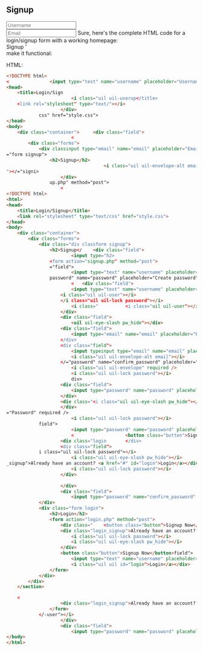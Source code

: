 <!DOCTYPE html>
<html>
<head>
	<title>Login/Signup</title>
	<link rel="stylesheet" type="text/css" href="style.css">
</head>
<body>
	<div class="container">
		<div class="forms">
			<div class="form signup">
				<h2>Signup</h2>
				<form action="signup.php" method="post">
					<div class="field">
						<input type="text" name="username" placeholder="Username" required />
						<i class="uil uil-user"></i>
					</div>
					<div class="field">
						<input type="email" name="email" placeholder="Email" required />
						<i class="uil uil-envelope-alt email"></i>
			Sure, here's the complete HTML code for a login/signup form with a working homepage:

<!DOCTYPE html>
<html>
<head>
	<title>Login/Signup</title>
	<link rel="stylesheet" type="text/css" href="style.css">
</head>
<body>
	<div class="container">
		<div class="forms">
			<div class="form signup">
				<h2Sure, I'd be happy to help you make your HTML code work. Here>Signup</h2>
'				<form action="signs a simplified version of the code you provided, with some modifications toup.php" method="post">
					<div class="field">
		 make it functional:

HTML:
```html
<!DOCTYPE html>
<				<input type="text" name="username" placeholder="Username" required />html>
<head>
	<title>Login/Sign
						<i class="uil uil-userup</title>
	<link rel="stylesheet" type="text/"></i>
					</div>
			css" href="style.css">
</head>
<body>
	<div class="container">		<div class="field">
						<
		<div class="forms">
			<div classinput type="email" name="email" placeholder="Email" required />
="form signup">
				<h2>Signup</h2>
									<i class="uil uil-envelope-alt email	<form actionSure, here's the complete HTML code for a login/signup form with a working homepage:
"></="signi>
					</div>
				up.php" method="post">
					<
<!DOCTYPE html>
<html>
<head>
	<title>Login/Signup</title>
	<link rel="stylesheet" type="text/css" href="style.css">
</head>
<body>
	<div class="container">
		<div class="forms">
			<div class="div classform signup">
				<h2>Signup</	<div class="field">
						<input type="h2>
				<form action="signup.php" method="post">
				="field">
						<input type="text" name="username" placeholder="Username" required />
				password" name="password" placeholder="Create password" required />
						<	<div class="field">
						<input type="text" name="username" placeholder="Username" required />
					<i class="uil uil-user"></i>
					</i class="uil uil-lock password"></i>
						<i class="			<i class="uil uil-user"></i>
					</div>
					<div class="field">
						<uil uil-eye-slash pw_hide"></div>
					<div class="field">
						<input type="email" name="email" placeholder="Emaili>
					</div>
					<div class="field">
						<input typeinput type="email" name="email" placeholder="Email" required />
						<i class="uil uil-envelope-alt email"></i>
					</="password" name="confirm_password" placeholder="Confirm password" required />
						<i class="uil uil-envelope" required />
						<i class="uil uil-lock password"></i>
						div>
					<div class="field">
						<input type="password" name="password" placeholder-alt email"></i>
					</div>
					<div class="<i class="uil uil-eye-slash pw_hide"></i>
					</div>
="Password" required />
						<i class="uil uil-lock password"></i>
			field">
						<input type="password" name="password" placeholder="Create password" required />
						<					<button class="button">Signup Now</button>
					<div class="login		</div>
					<div class="field">
			i class="uil uil-lock password"></i>
						<i class="uil uil-eye-slash pw_hide"></i>			<input type="password" name="confirm-password" placeholder="Confirm Password" required />
_signup">Already have an account? <a href="#" id="login">Login</a></div>
						<i class="uil uil-lock password"></i>
					</div>
				
					</div>
					<div class="field">
						<input type="password" name="confirm_password" placeholder				</form>
			</div>
			<div class="form login">
				<h2>Login</h2>
				<form action="login.php" method="post">
					<div class="	<button class="button">Signup Now</button>
					<div class="login_signup">Already have an account? <a href="#"="Confirm password" required />
						<i class="uil uil-lock password"></i>
						<i class="uil uil-eye-slash pw_hide"></i>
					</div>
					<button class="button">Signup Now</button>field">
						<input type="text" name="username" placeholder="Username" required />
						<i class="uil uil id="login">Login</a></div>
				</form>
			</div>
		</div>
	</section>

	<
					<div class="login_signup">Already have an account? <a href="#" id="login">Login</a></div>
				</form>
			</-user"></i>
					</div>
					<div class="field">
						<input type="password" name="password" placeholder="Password" requiredscript src="script.js"></script>
</body>
</html>
